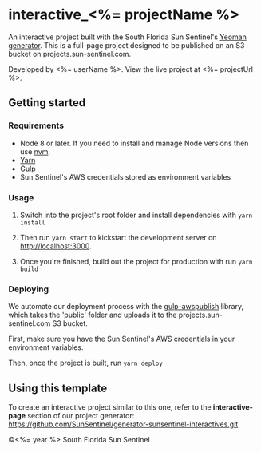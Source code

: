 # interactive_<%= projectName %>


An interactive project built with the South Florida Sun Sentinel's [Yeoman generator](). This is a full-page project designed to be published on an S3 bucket on projects.sun-sentinel.com.

Developed by <%= userName %>. View the live project at <%= projectUrl %>.

## Getting started

### Requirements
+ Node 8 or later. If you need to install and manage Node versions then use [nvm](https://github.com/creationix/nvm).
+ [Yarn](https://yarnpkg.com/en/docs/install)
+ [Gulp](https://gulpjs.com/)
+ Sun Sentinel's AWS credentials stored as environment variables


### Usage

1. Switch into the project's root folder and install dependencies with `yarn install`

2. Then run `yarn start` to kickstart the development server on [http://localhost:3000](http://localhost:3000).

3. Once you're finished, build out the project for production with run
`yarn build`

### Deploying

We automate our deployment process with the [gulp-awspublish](https://github.com/pgherveou/gulp-awspublish) library, which takes the 'public' folder and uploads it to the projects.sun-sentinel.com S3 bucket.

First, make sure you have the Sun Sentinel's AWS credentials in your environment variables.

Then, once the project is built, run `yarn deploy`


## Using this template

To create an interactive project similar to this one, refer to the **interactive-page** section of our project generator: https://github.com/SunSentinel/generator-sunsentinel-interactives.git


©<%= year %> South Florida Sun Sentinel